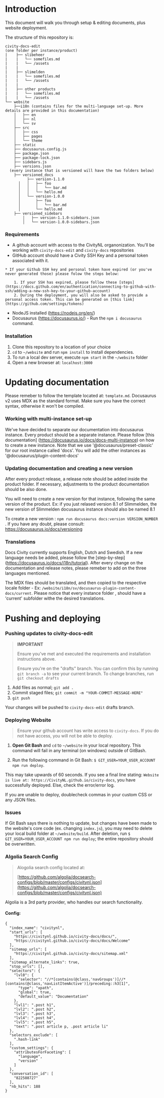 # Introduction
This document will walk you through setup & editing documents, plus website deployment.

The structure of this repository is:

```
civity-docs-edit 
(one folder per instance/product)
|    ├── slibeheer
|    |   └── somefiles.md
|    |   └── /assets
|    |
|    ├── slimelden
|    |   └── somefiles.md
|    |   └── /assets
|    |
|    ├── other products
|    |   └── somefiles.md
|    |   └── /assets
└── website
    ├──i18n (contains files for the multi-language set-up. More details are provided in this documentation)
    │   ├── en
    │   ├── nl
    │   └── sv
    ├── src
    │   ├── css
    │   ├── pages
    │   └── theme
    ├── static
    ├── docusaurus.config.js
    ├── package.json
    ├── package-lock.json
    ├── sidebars.js
    ├── versions.json   
  (every instance that is versioned will have the two folders below)
    ├── versioned_docs
          ├── version-1.1.0
      │   │   ├── foo
      │   │   │   └── bar.md
      │   │   └── hello.md
      │   └── version-1.0.0
      │       ├── foo
      │       │   └── bar.md
      │       └── hello.md
    ├── versioned_sidebars
        │   ├── version-1.1.0-sidebars.json
        │   └── version-1.0.0-sidebars.json 

```

### Requirements
* A github account with access to the CivityNL organonization. You'll be working with `civity-docs-edit` and `civity-docs` repositories
* GitHub account should have a Civity SSH Key and a personal token associated with it.

```
* If your Github SSH key and personal token have expired (or you've never generated those) please folow the steps below:

    1. If your SSH has expired, please follow these [steps] (https://docs.github.com/en/authentication/connecting-to-github-with-ssh/adding-a-new-ssh-key-to-your-github-account)
    2. During the deployment, you will also be asked to provide a personal access token. This can be generated on [this link](https://github.com/settings/tokens)
```

* NodeJS installed (https://nodejs.org/en/)
* Docusaurus (https://docusaurus.io/) - Run the `npm i docusaurus` command.


### Installation
1. Clone this repository to a location of your choice
2. `cd` to `~/website` and run `npm install` to install dependencies.
3. To run a local dev server, execute `npm start` in the  `~/website` folder
4. Open a new browser at: `localhost:3000`


# Updating documentation
 
 Please remeber to follow the template located at: `template.md`. Docusaurus v2 uses MDX as the standard format. Make sure you have the correct syntax, otherwise it won't be compiled.


 ### Working with multi-instance set-up

 We've have decided to separate our documentation into docusaurus instance. Every product should be a separate instance. Please follow [this documentation] (https://docusaurus.io/docs/docs-multi-instance) on how to create a new instance. Note that we use '@docusaurus/preset-classic' for our root instance called 'docs'. You will add the other instances as '@docusaurus/plugin-content-docs'


 ### Updating documentation and creating a new version

After every product release, a release note should be added inside the product folder. If necessary, adjustments to the product documentation should be also done.

You will need to create a new version for that instance, following the same version of the product. Ex: if you just relased version 8.1 of Slimmelden, the new version of Slimmelden docusaurus instance should also be named 8.1

 To create a new version : `npm run docusaurus docs:version VERSION_NUMBER` . If you have any doubt, please consult: https://docusaurus.io/docs/versioning


### Translations

Docs Civity currently supports English, Dutch and Swedish. If a new language needs be added, please follow the [step-by-step] (https://docusaurus.io/docs/i18n/tutorial). After every change on the documentation and release notes, please remeber to add on the three languages mentioned.

The MDX files should be translated, and then copied to the respective locale folder - Ex: `/website/i18n/sv/docusaurus-plugin-content-docs/current`. 
Please notice that every instance folder , should have a 'current' subfolder withe the desired translations.



# Pushing and deploying

### Pushing updates to civity-docs-edit
> **IMPORTANT** 
>
> Ensure you've met and executed the requirements and installation instructions above.
>
> Ensure you're on the "drafts" branch. You can confirm this by running `git branch -a` to see your current branch. To change branches, run `git checkout drafts`

1. Add files as normal; `git add .`
2. Commit staged files; `git commit -m "YOUR-COMMIT-MESSAGE-HERE"`
3. `git push`

Your changes will be pushed to `civity-docs-edit` drafts branch.

<!-- ### Updating the head of civity-docs-edit:
> **IMPORTANT**
>
> This will change the current head of submodule `civity-docs-edit` in the master repository!!
>
> The following steps will set the `civity-docs-edit` submodule to *always* be tracked - in most cases, this is not necessary.

1. Follow the installation steps 1; 2; and 3, followed by pushing any updates to the submodule repository ("Pushing Updates to civity-docs-edit" - steps 1, 2, and 3)
2. `cd` to `~/` and execute `git status`. You should see `modified: civity-docs-edit (new commits)` in red. 
3. Execute `git add civity-docs-edit`, followed by `git status`.  You should now see `modified: civity-docs-edit` in green.
4. Execute `git commit -m "YOUR-COMMIT-MESSAGE-HERE"`
5. Execute `git push` -->


### Deploying Website
> Ensure your github account has write access to `civity-docs`. If you do not have access, you will not be able to deploy.
1. **Open Git Bash** and `cd` to `~/website` in your local repository. This command will fail in any terminal (on windows) outside of GitBash.

2. Run the following command in Git Bash: `$ GIT_USER=YOUR_USER_ACCOUNT npm run deploy`. 

This may take upwards of 60 seconds. If you see a final line stating: `Website is live at: https://CivityNL.github.io/civity-docs`, you have successfully deployed. Else, check the error/error log. 

If you are unable to deploy, doublecheck commas in your custom CSS or any JSON files.

### Issues
If Git Bash says there is nothing to update, but changes have been made to the website's core code (ex. changing `index.js`), you may need to delete your local build folder at `~/website/build`. After deletion, run `$ GIT_USER=YOUR_USER_ACCOUNT npm run deploy`; the entire repository should be overwritten.

### Algolia Search Config
>Alogolia search config located at:
>
> [https://github.com/algolia/docsearch-configs/blob/master/configs/civitynl.json](https://github.com/algolia/docsearch-configs/blob/master/configs/civitynl.json)

Algolia is a 3rd party provider, who handles our search functionality.

#### Config:

```
{
  "index_name": "civitynl",
  "start_urls": [
    "https://civitynl.github.io/civity-docs/docs/",
    "https://civitynl.github.io/civity-docs/docs/Welcome"
  ],
  "sitemap_urls": [
    "https://civitynl.github.io/civity-docs/sitemap.xml"
  ],
  "sitemap_alternate_links": true,
  "stop_urls": [],
  "selectors": {
    "lvl0": {
      "selector": "//*[contains(@class,'navGroups')]//*[contains(@class,'navListItemActive')]/preceding::h3[1]",
      "type": "xpath",
      "global": true,
      "default_value": "Documentation"
    },
    "lvl1": ".post h1",
    "lvl2": ".post h2",
    "lvl3": ".post h3",
    "lvl4": ".post h4",
    "lvl5": ".post h5",
    "text": ".post article p, .post article li"
  },
  "selectors_exclude": [
    ".hash-link"
  ],
  "custom_settings": {
    "attributesForFaceting": [
      "language",
      "version"
    ]
  },
  "conversation_id": [
    "822588727"
  ],
  "nb_hits": 188
}
```
